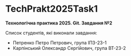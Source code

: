 # TechPrakt2025Task1
**Технологічна практика 2025. Git. Завдання №2**

Список студентів, які виконали завдання:
* Петренко Петро Петрович, група ІПЗ-23-1
* Карпінський Олександр Сергійович, група ВТ-23-2
